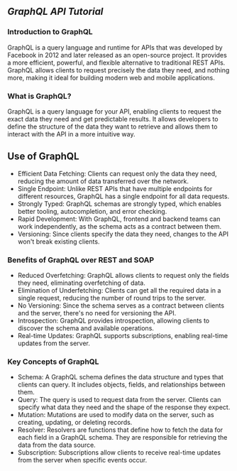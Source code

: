 
## _GraphQL API Tutorial_

### Introduction to GraphQL

GraphQL is a query language and runtime for APIs that was developed by Facebook in 2012 and later released as an open-source project. It provides a more efficient, powerful, and flexible alternative to traditional REST APIs. GraphQL allows clients to request precisely the data they need, and nothing more, making it ideal for building modern web and mobile applications.

### What is GraphQL?

GraphQL is a query language for your API, enabling clients to request the exact data they need and get predictable results. It allows developers to define the structure of the data they want to retrieve and allows them to interact with the API in a more intuitive way.

## Use of GraphQL

- Efficient Data Fetching: Clients can request only the data they need, reducing the amount of data transferred over the network.
- Single Endpoint: Unlike REST APIs that have multiple endpoints for different resources, GraphQL has a single endpoint for all data requests.
- Strongly Typed: GraphQL schemas are strongly typed, which enables better tooling, autocompletion, and error checking.
- Rapid Development: With GraphQL, frontend and backend teams can work independently, as the schema acts as a contract between them.
- Versioning: Since clients specify the data they need, changes to the API won't break existing clients.

### Benefits of GraphQL over REST and SOAP

- Reduced Overfetching: GraphQL allows clients to request only the fields they need, eliminating overfetching of data.
- Elimination of Underfetching: Clients can get all the required data in a single request, reducing the number of round trips to the server.
- No Versioning: Since the schema serves as a contract between clients and the server, there's no need for versioning the API.
- Introspection: GraphQL provides introspection, allowing clients to discover the schema and available operations.
- Real-time Updates: GraphQL supports subscriptions, enabling real-time updates from the server.

### Key Concepts of GraphQL

- Schema: A GraphQL schema defines the data structure and types that clients can query. It includes objects, fields, and relationships between them.
- Query: The query is used to request data from the server. Clients can specify what data they need and the shape of the response they expect.
- Mutation: Mutations are used to modify data on the server, such as creating, updating, or deleting records.
- Resolver: Resolvers are functions that define how to fetch the data for each field in a GraphQL schema. They are responsible for retrieving the data from the data source.
- Subscription: Subscriptions allow clients to receive real-time updates from the server when specific events occur.




